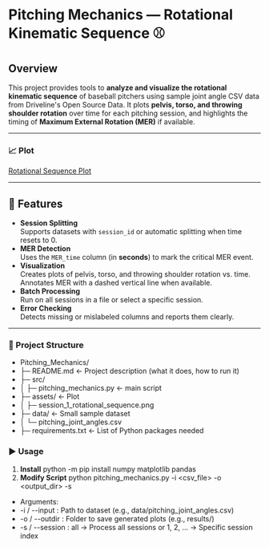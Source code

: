 # Pitching Mechanics — Rotational Kinematic Sequence ⚾

## Overview
This project provides tools to **analyze and visualize the rotational kinematic sequence** of baseball pitchers using sample joint angle CSV data from Driveline's Open Source Data. It plots **pelvis, torso, and throwing shoulder rotation** over time for each pitching session, and highlights the timing of **Maximum External Rotation (MER)** if available.

---

### 📈 Plot
[Rotational Sequence Plot](assets/session_1_rotational_sequence.png)

---

## 🔑 Features
-  **Session Splitting**  
   Supports datasets with `session_id` or automatic splitting when time resets to 0.  
-  **MER Detection**  
   Uses the `MER_time` column (in **seconds**) to mark the critical MER event.  
-  **Visualization**  
   Creates plots of pelvis, torso, and throwing shoulder rotation vs. time.  
   Annotates MER with a dashed vertical line when available.  
-  **Batch Processing**  
   Run on all sessions in a file or select a specific session.  
-  **Error Checking**  
   Detects missing or mislabeled columns and reports them clearly.

---

### 📂 Project Structure
- Pitching_Mechanics/
- ├─ README.md                 ← Project description (what it does, how to run it)
- ├─ src/                      
- │  ├─ pitching_mechanics.py  ← main script               
- ├─ assets/                   ← Plot
- │  ├─ session_1_rotational_sequence.png
- ├─ data/                    ← Small sample dataset 
- │  └─ pitching_joint_angles.csv
- ├─ requirements.txt         ← List of Python packages needed


### ▶️ Usage
1. **Install**
   python -m pip install numpy matplotlib pandas
2. **Modify Script**
python pitching_mechanics.py -i <csv_file> -o <output_dir> -s <session>
- Arguments:
- -i / --input : Path to dataset (e.g., data/pitching_joint_angles.csv)
- -o / --outdir : Folder to save generated plots (e.g., results/)
- -s / --session : all → Process all sessions or 1, 2, … → Specific session index
